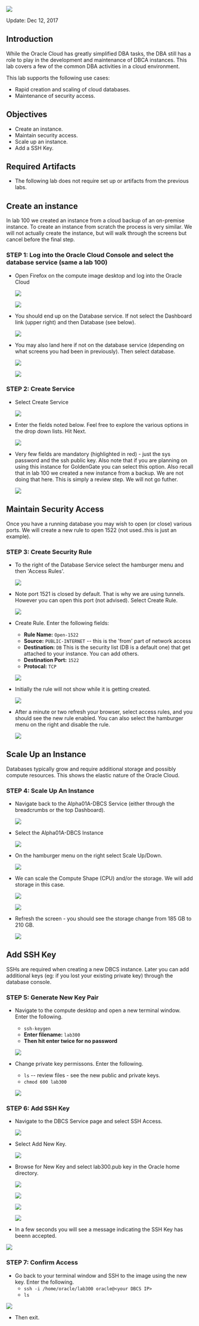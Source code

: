 ![](images/300/image1.png)

Update: Dec 12, 2017

## Introduction

While the Oracle Cloud has greatly simplified DBA tasks, the DBA still has a role to play in the development and maintenance of DBCA instances.  This lab covers a few of the common DBA activities in a cloud environment.

This lab supports the following use cases:
-	Rapid creation and scaling of cloud databases.
-	Maintenance of security access.

## Objectives

-   Create an instance.
-   Maintain security access.
-   Scale up an instance.
-   Add a SSH Key.

## Required Artifacts

-   The following lab does not require set up or artifacts from the previous labs.

## Create an instance

In lab 100 we created an instance from a cloud backup of an on-premise instance.  To create an instance from scratch the process is very similar.  We will not actually create the instance, but will walk through the screens but cancel before the final step.

### **STEP 1**: Log into the Oracle Cloud Console and select the database service (same a lab 100)

-   Open Firefox on the compute image desktop and log into the Oracle Cloud

	![](images/300/image2.png)

	![](images/300/image3.png)

-   You should end up on the Database service.  If not select the Dashboard link (upper right) and then Database (see below). 

	![](images/300/image4.png)

-   You may also land here if not on the database service (depending on what screens you had been in previously).  Then select database.

	![](images/300/image5.png)

    ![](images/300/image6.png)

### **STEP 2**: Create Service

-   Select Create Service
 
 	![](images/300/image7.png)

-   Enter the fields noted below.  Feel free to explore the various options in the drop down lists.  Hit Next.

 	![](images/300/image8.png)

-   Very few fields are mandatory (highlighted in red) - just the sys password and the ssh public key. Also note that if you are planning on using this instance for GoldenGate you can select this option.  Also recall that in lab 100 we created a new instance from a backup.  We are not doing that here.  This is simply a review step.  We will not go futher. 

 	![](images/300/image9.png)
    
## Maintain Security Access

Once you have a running database you may wish to open (or close) various ports.  We will create a new rule to open 1522 (not used..this is just an example).

### **STEP 3**: Create Security Rule

-   To the right of the Database Service select the hamburger menu and then 'Access Rules'.

	![](images/300/image10.png)

-   Note port 1521 is closed by default.  That is why we are using tunnels.  However you can open this port (not advised).  Select Create Rule.

	![](images/300/image11.png)

-   Create Rule.  Enter the following fields:
    - **Rule Name:**  `Open-1522`
    - **Source:** `PUBLIC-INTERNET` -- this is the 'from' part of network access
    - **Destination:** `DB` This is the security list (DB is a default one) that get attached to your instance.  You can add others.
    - **Destination Port:** `1522`
    - **Protocal:** `TCP`

	![](images/300/image12.png)

-   Initially the rule will not show while it is getting created.

	![](images/300/image13.png)

-   After a minute or two refresh your browser, select access rules, and you should see the new rule enabled.  You can also select the hamburger menu on the right and disable the rule.

	![](images/300/image14.png)

## Scale Up an Instance

Databases typically grow and require additional storage and possibly compute resources.  This shows the elastic nature of the Oracle Cloud.

### **STEP 4**: Scale Up An Instance

-   Navigate back to the Alpha01A-DBCS Service (either through the breadcrumbs or the top Dashboard).

	![](images/300/image15.png)

-   Select the Alpha01A-DBCS Instance

	![](images/300/image16.png)

-   On the hamburger menu on the right select Scale Up/Down.

	![](images/300/image17.png)

-   We can scale the Compute Shape (CPU) and/or the storage.  We will add storage in this case.

	![](images/300/image18.png)

    ![](images/300/image19.png)

-   Refresh the screen - you should see the storage change from 185 GB to 210 GB.

    ![](images/300/image20.png)

## Add SSH Key

SSHs are required when creating a new DBCS instance.  Later you can add additional keys (eg: if you lost your existing private key) through the database console.

### **STEP 5**: Generate New Key Pair

-   Navigate to the compute desktop and open a new terminal window.  Enter the following.
    - `ssh-keygen`
    - **Enter filename:** `lab300`
    - **Then hit enter twice for no password**

    ![](images/300/image22.png)

-   Change private key permissons.  Enter the following.
    - `ls` -- review files - see the new public and private keys.
    - `chmod 600 lab300`

    ![](images/300/image23.png)

### **STEP 6**: Add SSH Key

-   Navigate to the DBCS Service page and select SSH Access.

    ![](images/300/image21.png)

-   Select Add New Key.

    ![](images/300/image24.png)

-   Browse for New Key and select lab300.pub key in the Oracle home directory.

    ![](images/300/image25.png)

    ![](images/300/image26.png)

    ![](images/300/image27.png)

    ![](images/300/image28.png)

-   In a few seconds you will see a message indicating the SSH Key has beenn accepted.

   ![](images/300/image29.png)

### **STEP 7**: Confirm Access

-   Go back to your terminal window and SSH to the image using the new key.  Enter the following.
    - `ssh -i /home/oracle/lab300 oracle@<your DBCS IP>`
    - `ls`

   ![](images/300/image30.png)

-   Then exit.

